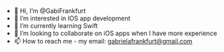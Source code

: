 - 👋 Hi, I’m @GabiFrankfurt
- 👀 I’m interested in IOS app development
- 🌱 I’m currently learning Swift 
- 💞️ I’m looking to collaborate on iOS apps when I have more experience
- 📫 How to reach me - my email: gabrielafrankfurt@gmail.com


<!---
GabiFrankfurt/GabiFrankfurt is a ✨ special ✨ repository because its `README.md` (this file) appears on your GitHub profile.
You can click the Preview link to take a look at your changes.
--->
